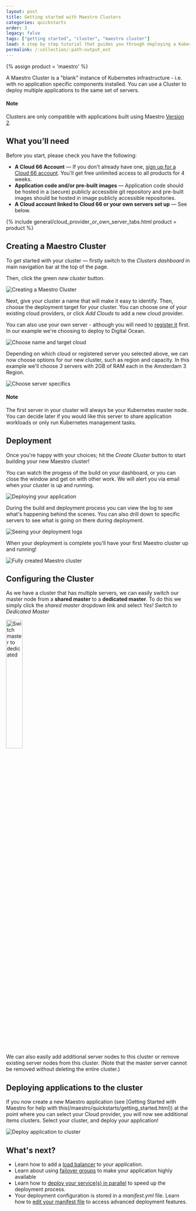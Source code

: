```yaml
---
layout: post
title: Getting started with Maestro Clusters
categories: quickstarts
order: 3
legacy: false
tags: ["getting started", "cluster", "maestro cluster"]
lead: A step by step tutorial that guides you through deploying a Kubernetes cluster. Maestro Clusters let you to deploy multiple applications to the same set of servers.
permalink: /:collection/:path:output_ext
---
```

{% assign product = 'maestro' %}

A Maestro Cluster is a "blank" instance of Kubernetes infrastructure - i.e. with no application specific components installed. You can use a Cluster to deploy multiple applications to the same set of servers.

#### Note
<div class="notice"><p>Clusters are only compatible with applications built using Maestro <a href="/maestro/the-basics/about-maestro.html">Version 2</a>.</p></div>


## What you’ll need

Before you start, please check you have the following:

* **A Cloud 66 Account** &mdash; If you don't already have one, <a href="https://app.cloud66.com/users/sign_up" target="_blank">sign up for a Cloud 66 account</a>. You'll get free unlimited access to all products for 4 weeks.
* **Application code and/or pre-built images** &mdash; Application code should be hosted in a (secure) publicly accessible git repository and pre-built images should be hosted in image publicly accessible repositories.
* **A Cloud account linked to Cloud 66 or your own servers set up** &mdash; See below.

{% include general/cloud_provider_or_own_server_tabs.html product = product %}

## Creating a Maestro Cluster

To get started with your cluster &mdash; firstly switch to the <em>Clusters dashboard</em> in main navigation bar at the top of the page.

Then, click the green *new cluster* button.

<img alt="Creating a Maestro Cluster" src="/assets/maestro/maestro-gsw-clusters-1.gif">

Next, give your cluster a name that will make it easy to identify. Then, choose the deployment target for your cluster. You can choose one of your existing cloud providers, or click <em>Add Clouds</em> to add a new cloud provider.

You can also use your own server - although you will need to [register it](/maestro/how-to-guides/deployment/registered-servers.html#register-a-server) first. In our example we're choosing to deploy to Digital Ocean.

<p><img class="ContentImage" src="/assets/maestro/maestro_cluster_new_form_top.png" alt="Choose name and target cloud"></p>

Depending on which cloud or registered server you selected above, we can now choose options for our new cluster, such as region and capacity. In this example we'll choose *3* servers with 2GB of RAM each in the Amsterdam 3 Region.

<img class="ContentImage" src="/assets/maestro/maestro_cluster_new_form_bottom.png" alt="Choose server specifics">

#### Note
<div class="notice"><p>The first server in your cluster will always be your Kubernetes master node. You can decide later if you would like this server to share application workloads or only run Kubernetes management tasks.</p></div>


## Deployment

Once you're happy with your choices; hit the *Create Cluster* button to start building your new Maestro cluster!

You can watch the progess of the build on your dashboard, or you can close the window and get on with other work. We will alert you via email when your cluster is up and running.

<img src="/assets/maestro/maestro_cluster_deploy_start.png" alt="Deploying your application">

During the build and deployment process you can view the log to see what's happening behind the scenes. You can also drill down to specific servers to see what is going on there during deployment.

<img src="/assets/maestro/maestro_cluster_deploy_middle.png" alt="Seeing your deployment logs">

When your deployment is complete you'll have your first Maestro cluster up and running!

<img src="/assets/maestro/maestro_cluster_deploy_end.png" alt="Fully created Maestro cluster">

## Configuring the Cluster

As we have a cluster that has multiple servers, we can easily switch our master node from a **shared master** to a **dedicated master**. To do this we simply click the *shared master* dropdown link and select *Yes! Switch to Dedicated Master*

<img src="/assets/maestro/maestro_cluster_switch_dedicated.png" alt="Switch master to dedicated" style="width:30%">

We can also easily add additional server nodes to this cluster or remove existing server nodes from this cluster.
(Note that the master server cannot be removed without deleting the entire cluster.)

## Deploying applications to the cluster

If you now create a new Maestro application (see [Getting Started with Maestro for help with this(/maestro/quickstarts/getting_started.html)) at the point where you can select your Cloud provider, you will now see additional items clusters. Select your cluster, and deploy your application!

<img src="/assets/maestro/maestro_cluster_deploy_application.png" alt="Deploy application to cluster">

## What's next?

* Learn how to add a [load balancer](/maestro/tutorials/load-balancing.html) to your application.
* Learn about using [failover groups](/maestro/tutorials/failover-groups.html) to make your application highly available
* Learn how to [deploy your service(s) in parallel](/maestro/how-to-guides/deployment/parallel-deployment.html) to speed up the deployment process.
* Your deployment configuration is stored in a *manifest.yml* file. Learn how to [edit your manifest file](/maestro/how-to-guides/deployment/building-a-manifest-file.html) to access advanced deployment features.
